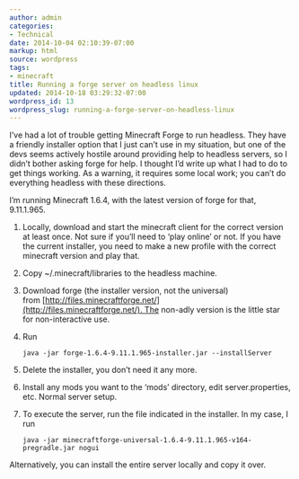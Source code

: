 ```yaml
---
author: admin
categories:
- Technical
date: 2014-10-04 02:10:39-07:00
markup: html
source: wordpress
tags:
- minecraft
title: Running a forge server on headless linux
updated: 2014-10-18 03:29:32-07:00
wordpress_id: 13
wordpress_slug: running-a-forge-server-on-headless-linux
---
```

I’ve had a lot of trouble getting Minecraft Forge to run headless. They have a friendly installer option that I just can’t use in my situation, but one of the devs seems actively hostile around providing help to headless servers, so I didn’t bother asking forge for help. I thought I’d write up what I had to do to get things working. As a warning, it requires some local work; you can’t do everything headless with these directions.

I’m running Minecraft 1.6.4, with the latest version of forge for that, 9.11.1.965.

1.  Locally, download and start the minecraft client for the correct version at least once. Not sure if you’ll need to ‘play online’ or not. If you have the current installer, you need to make a new profile with the correct minecraft version and play that.
2.  Copy ~/.minecraft/libraries to the headless machine.
3.  Download forge (the installer version, not the universal) from [http://files.minecraftforge.net/](http://files.minecraftforge.net/). The non-adly version is the little star for non-interactive use.
4.  Run
    
    ```
    java -jar forge-1.6.4-9.11.1.965-installer.jar --installServer
    ```
    
5.  Delete the installer, you don’t need it any more.
6.  Install any mods you want to the ‘mods’ directory, edit server.properties, etc. Normal server setup.
7.  To execute the server, run the file indicated in the installer. In my case, I run
    
    ```
    java -jar minecraftforge-universal-1.6.4-9.11.1.965-v164-pregradle.jar nogui
    ```
    

Alternatively, you can install the entire server locally and copy it over.
